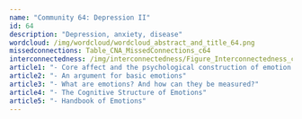 ```yaml
---
name: "Community 64: Depression II"
id: 64
description: "Depression, anxiety, disease"
wordcloud: /img/wordcloud/wordcloud_abstract_and_title_64.png
missedconnections: Table_CNA_MissedConnections_c64
interconnectedness: /img/interconnectedness/Figure_Interconnectedness_c64.png
article1: "- Core affect and the psychological construction of emotion."
article2: "- An argument for basic emotions"
article3: "- What are emotions? And how can they be measured?"
article4: "- The Cognitive Structure of Emotions"
article5: "- Handbook of Emotions"
---
```


